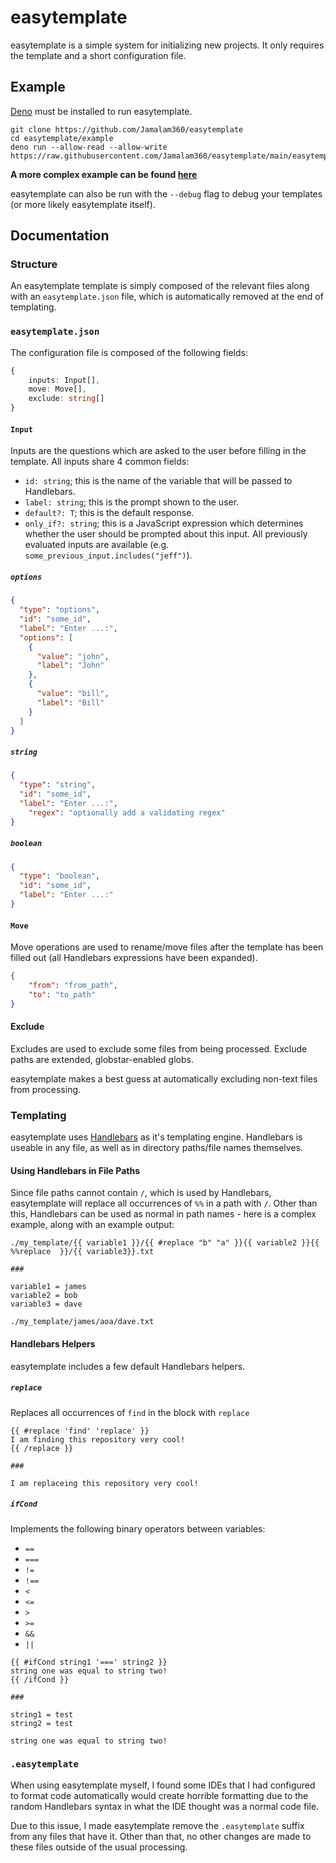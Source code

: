 # easytemplate

easytemplate is a simple system for initializing new projects. It only requires
the template and a short configuration file.

## Example

[Deno](https://deno.land) must be installed to run easytemplate.

```
git clone https://github.com/Jamalam360/easytemplate
cd easytemplate/example
deno run --allow-read --allow-write https://raw.githubusercontent.com/Jamalam360/easytemplate/main/easytemplate.ts
```

**A more complex example can be found
[here](https://github.com/JamCoreModding/multi-loader-mod-template)**

easytemplate can also be run with the `--debug` flag to debug your templates (or more likely easytemplate itself).

## Documentation

### Structure

An easytemplate template is simply composed of the relevant files along with an
`easytemplate.json` file, which is automatically removed at the end of
templating.

### `easytemplate.json`

The configuration file is composed of the following fields:

```ts
{
	inputs: Input[],
	move: Move[],
	exclude: string[]
}
```

#### `Input`

Inputs are the questions which are asked to the user before filling in the
template. All inputs share 4 common fields:

- `id: string`; this is the name of the variable that will be passed to
  Handlebars.
- `label: string`; this is the prompt shown to the user.
- `default?: T`; this is the default response.
- `only_if?: string`; this is a JavaScript expression which determines whether
  the user should be prompted about this input. All previously evaluated inputs
  are available (e.g. `some_previous_input.includes("jeff")`).

##### `options`

```json
{
  "type": "options",
  "id": "some_id",
  "label": "Enter ...:",
  "options": [
    {
      "value": "john",
      "label": "John"
    },
    {
      "value": "bill",
      "label": "Bill"
    }
  ]
}
```

##### `string`

```json
{
  "type": "string",
  "id": "some_id",
  "label": "Enter ...:",
	"regex": "optionally add a validating regex"
}
```

##### `boolean`

```json
{
  "type": "boolean",
  "id": "some_id",
  "label": "Enter ...:"
}
```

#### `Move`

Move operations are used to rename/move files after the template has been filled out (all Handlebars expressions have been expanded).

```json
{
	"from": "from_path",
	"to": "to_path"
}
```

#### Exclude

Excludes are used to exclude some files from being processed. Exclude paths are extended, globstar-enabled globs.

easytemplate makes a best guess at automatically excluding non-text files from processing.

### Templating

easytemplate uses [Handlebars](https://handlebarsjs.com) as it's templating
engine. Handlebars is useable in any file, as well as in directory paths/file
names themselves.

#### Using Handlebars in File Paths

Since file paths cannot contain `/`, which is used by Handlebars, easytemplate
will replace all occurrences of `%%` in a path with `/`. Other than this,
Handlebars can be used as normal in path names - here is a complex example,
along with an example output:

```
./my_template/{{ variable1 }}/{{ #replace "b" "a" }}{{ variable2 }}{{ %%replace  }}/{{ variable3}}.txt

###

variable1 = james
variable2 = bob
variable3 = dave

./my_template/james/aoa/dave.txt
```

#### Handlebars Helpers

easytemplate includes a few default Handlebars helpers.

##### `replace`

Replaces all occurrences of `find` in the block with `replace`

```
{{ #replace 'find' 'replace' }}
I am finding this repository very cool!
{{ /replace }}

###

I am replaceing this repository very cool!
```

##### `ifCond`

Implements the following binary operators between variables:

- `==`
- `===`
- `!=`
- `!==`
- `<`
- `<=`
- `>`
- `>=`
- `&&`
- `||`

```
{{ #ifCond string1 '===' string2 }}
string one was equal to string two!
{{ /ifCond }}

###

string1 = test
string2 = test

string one was equal to string two!
```

### `.easytemplate`

When using easytemplate myself, I found some IDEs that I had configured to format code automatically would create horrible formatting due to the random Handlebars syntax in what the IDE thought was a normal code file.

Due to this issue, I made easytemplate remove the `.easytemplate` suffix from any files that have it. Other than that, no other changes are made to these files outside of the usual processing.
